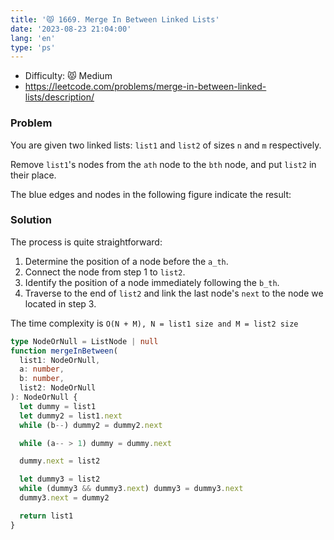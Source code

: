 ```yaml
---
title: '😾 1669. Merge In Between Linked Lists'
date: '2023-08-23 21:04:00'
lang: 'en'
type: 'ps'
---
```


- Difficulty: 😾 Medium
- https://leetcode.com/problems/merge-in-between-linked-lists/description/

### Problem

You are given two linked lists: `list1` and `list2` of sizes `n` and `m` respectively.

Remove `list1`'s nodes from the `ath` node to the `bth` node, and put `list2` in their place.

The blue edges and nodes in the following figure indicate the result:

### Solution

The process is quite straightforward:

1. Determine the position of a node before the `a_th`.
2. Connect the node from step 1 to `list2`.
3. Identify the position of a node immediately following the `b_th`.
4. Traverse to the end of `list2` and link the last node's `next` to the node we located in step 3.

The time complexity is `O(N + M), N = list1 size and M = list2 size`

```ts
type NodeOrNull = ListNode | null
function mergeInBetween(
  list1: NodeOrNull,
  a: number,
  b: number,
  list2: NodeOrNull
): NodeOrNull {
  let dummy = list1
  let dummy2 = list1.next
  while (b--) dummy2 = dummy2.next

  while (a-- > 1) dummy = dummy.next

  dummy.next = list2

  let dummy3 = list2
  while (dummy3 && dummy3.next) dummy3 = dummy3.next
  dummy3.next = dummy2

  return list1
}
```
